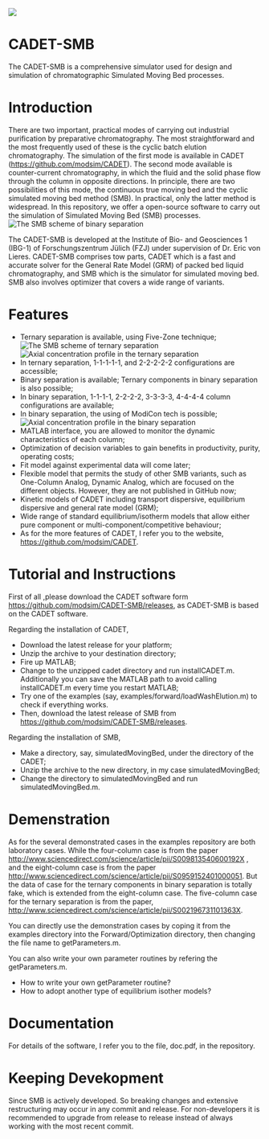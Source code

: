 ![](https://github.com/modsim/CADET/blob/master/doc/logo/CADET-GitHub.png)

# CADET-SMB
The CADET-SMB is a comprehensive simulator used for design and simulation of chromatographic Simulated Moving Bed processes. 

# Introduction

There are two important, practical modes of carrying out industrial purification by preparative chromatography. The most straightforward and the most frequently used of these is the cyclic batch elution chromatography. The simulation of the first mode is available in CADET (https://github.com/modsim/CADET). The second mode available is counter-current chromatography, in which the fluid and the solid phase flow through the column in opposite directions. In principle, there are two possibilities of this mode, the continuous true moving bed and the cyclic simulated moving bed method (SMB). In practical, only the latter method is widespread. In this repository, we offer a open-source software to carry out the simulation of Simulated Moving Bed (SMB) processes.
![The SMB scheme of binary separation](https://github.com/modsim/CADET-SMB/blob/master/doc/scheme_binary.JPG)

The CADET-SMB is developed at the Institute of Bio- and Geosciences 1 (IBG-1) of Forschungszentrum Jülich (FZJ) under supervision of Dr. Eric von Lieres. CADET-SMB comprises tow parts, CADET which is a fast and accurate solver for the General Rate Model (GRM) of packed bed liquid chromatography, and SMB which is the simulator for simulated moving bed. SMB also involves optimizer that covers a wide range of variants.

# Features

* Ternary separation is available, using Five-Zone technique;
![The SMB scheme of ternary separation](https://github.com/modsim/CADET-SMB/blob/master/doc/scheme_ternary.JPG)
![Axial concentration profile in the ternary separation](https://github.com/modsim/CADET-SMB/blob/master/doc/profile_ternary.jpg)
* In ternary separation, 1-1-1-1-1, and 2-2-2-2-2 configurations are accessible;
* Binary separation is available; Ternary components in binary separation is also possible;
* In binary separation, 1-1-1-1, 2-2-2-2, 3-3-3-3, 4-4-4-4 column configurations are available;
* In binary separation, the using of ModiCon tech is possible;
![Axial concentration profile in the binary separation](https://github.com/modsim/CADET-SMB/blob/master/doc/profile_binary.jpg)
* MATLAB interface, you are allowed to monitor the dynamic characteristics of each column;
* Optimization of decision variables to gain benefits in productivity, purity, operating costs;
* Fit model against experimental data will come later;
* Flexible model that permits the study of other SMB variants, such as One-Column Analog, Dynamic Analog, which are focused on the different objects. However, they are not published in GitHub now;
* Kinetic models of CADET including transport dispersive, equilibrium dispersive and general rate model (GRM);
* Wide range of standard equilibrium/isotherm models that allow either pure component or multi-component/competitive behaviour;
* As for the more features of CADET, I refer you to the website, https://github.com/modsim/CADET.

# Tutorial and Instructions

First of all ,please download the CADET software form https://github.com/modsim/CADET-SMB/releases, as CADET-SMB is based on the CADET software.

Regarding the installation of CADET,

* Download the latest release for your platform;
* Unzip the archive to your destination directory;
* Fire up MATLAB;
* Change to the unzipped cadet directory and run installCADET.m. Additionally you can save the MATLAB path to avoid calling installCADET.m every time you restart MATLAB;
* Try one of the examples (say, examples/forward/loadWashElution.m) to check if everything works.
* Then, download the latest release of SMB from https://github.com/modsim/CADET-SMB/releases.

Regarding the installation of SMB,

* Make a directory, say, simulatedMovingBed, under the directory of the CADET;
* Unzip the archive to the new directory, in my case simulatedMovingBed;
* Change the directory to simulatedMovingBed and run simulatedMovingBed.m.

# Demenstration 

As for the several demonstrated cases in the examples repository are both laboratory cases. While the four-column case is from the paper http://www.sciencedirect.com/science/article/pii/S009813540600192X , and the eight-column case is from the paper http://www.sciencedirect.com/science/article/pii/S0959152401000051. But the data of case for the ternary components in binary separation is totally fake, which is extended from the eight-column case. The five-column case for the ternary separation is from the paper, http://www.sciencedirect.com/science/article/pii/S002196731101363X. 

You can directly use the demonstration cases by coping it from the examples directory into the Forward/Optimization directory, then changing the file name to getParameters.m. 

You can also write your own parameter routines by refering the getParameters.m. 

* How to write your own getParameter routine?
* How to adopt another type of equilibrium isother models?

# Documentation 

For details of the software, I refer you to the file, doc.pdf, in the repository.

# Keeping Devekopment 

Since SMB is actively developed. So breaking changes and extensive restructuring may occur in any commit and release. For non-developers it is recommended to upgrade from release to release instead of always working with the most recent commit.
